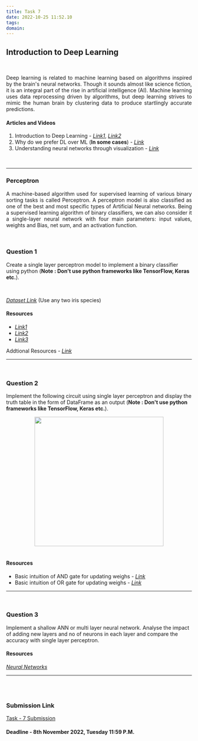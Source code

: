 ```yaml
---
title: Task 7
date: 2022-10-25 11:52.10
tags:
domain:
---
```



## Introduction to Deep Learning
<br>
<p align='justify'>
Deep learning is related to machine learning based on algorithms inspired by the brain's neural networks. Though it sounds almost like science fiction, it is an integral part of the rise in artificial intelligence (AI). Machine learning uses data reprocessing driven by algorithms, but deep learning strives to mimic the human brain by clustering data to produce startlingly accurate predictions.
</p>

#### Articles and Videos

1. Introduction to Deep Learning - *[Link1](https://developer.ibm.com/articles/an-introduction-to-deep-learning/)*, *[Link2](https://towardsdatascience.com/an-introduction-to-deep-learning-af63448c122c)*
2. Why do we prefer DL over ML (**In some cases**) - *[Link](https://towardsdatascience.com/why-deep-learning-is-needed-over-traditional-machine-learning-1b6a99177063#:~:text=The%20biggest%20advantage%20Deep%20Learning,and%20hard%20core%20feature%20extraction.)*
3. Understanding neural networks through visualization - *[Link](https://youtube.com/playlist?list=PLZHQObOWTQDNU6R1_67000Dx_ZCJB-3pi)*

<br>
<hr>

### Perceptron
<p align='justify'>
A machine-based algorithm used for supervised learning of various binary sorting tasks is called Perceptron. A perceptron model is also classified as one of the best and most specific types of Artificial Neural networks. Being a supervised learning algorithm of binary classifiers, we can also consider it a single-layer neural network with four main parameters: input values, weights and Bias, net sum, and an activation function.
</p>

<br>

### Question 1
Create a single layer perceptron model to implement a binary classifier using python (**Note : Don't use python frameworks like TensorFlow, Keras etc.**).

<br>

*[Dataset Link](https://www.kaggle.com/datasets/uciml/iris)* (Use any two iris species)

#### Resources
* *[Link1](https://www.simplilearn.com/tutorials/deep-learning-tutorial/perceptron#:~:text=A%20Perceptron%20is%20a%20neural,value%20”f(x).)*
* *[Link2](https://www.youtube.com/watch?v=VhRtaziEWd4)*
* *[Link3](https://www.youtube.com/watch?v=t2ym2a3pb_Y)*

Addtional Resources - *[Link](https://www.youtube.com/playlist?list=PLQVvvaa0QuDcjD5BAw2DxE6OF2tius3V3)* 

<hr>
<br>

### Question 2
Implement the following circuit using single layer perceptron and display the truth table in the form of DataFrame as an output (**Note : Don't use python frameworks like TensorFlow, Keras etc.**).

<center>
<img src="https://user-images.githubusercontent.com/75236983/197408784-ba0b89f8-8ef8-4597-8c64-776d444b323f.png" style="width:350px">
</center>

<br>

#### Resources
* Basic intuition of AND gate for updating weighs - *[Link](https://www.youtube.com/watch?v=zmIzNBMsQYQ)*
* Basic intuition of OR gate for updating weighs - *[Link](https://www.youtube.com/watch?v=uxmNDNb0u9A)*

<hr>
<br>

### Question 3

Implement a shallow ANN or multi layer neural network. Analyse the impact of adding new layers and no of neurons in each layer and compare the accuracy with single layer perceptron.

#### Resources
*[Neural Networks](https://www.youtube.com/watch?v=CqOfi41LfDw&list=PLblh5JKOoLUIxGDQs4LFFD--41Vzf-ME1)*

<hr>
<br>
<br>

### Submission Link
[Task - 7 Submission](https://docs.google.com/forms/d/e/1FAIpQLSeN-hB4gL1L6BMaqNLxnDS2zPv6s3Y_ryasPv5z6ph1n4TBig/viewform)

#### Deadline - 8th November 2022, Tuesday 11:59 P.M.
